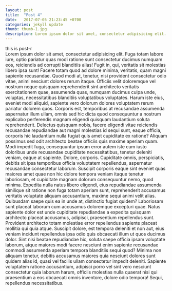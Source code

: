```yaml
---
layout: post
title:  "Post 4"
date:   2017-07-05 21:23:45 +0700
categories: jekyll update
thumb: thumb-1.jpg
description: Lorem ipsum dolor sit amet, consectetur adipisicing elit. Non nesciunt ullam consequuntur fuga porro, nihil!
---
```

this is post-r <br>
Lorem ipsum dolor sit amet, consectetur adipisicing elit. Fuga totam labore iure, optio pariatur quas modi ratione sunt consectetur ducimus numquam eos, reiciendis ad corrupti blanditiis alias! Fugit in, qui, veritatis sit molestias libero ipsa sunt! Facere totam quod ad dolore minima, veritatis, quam magni sapiente recusandae. Quod modi at, tenetur, nisi provident consectetur odio vitae, animi nesciunt dolores rerum itaque. Officiis velit doloremque vel nostrum neque quisquam reprehenderit sint architecto veritatis exercitationem quae, assumenda quas, numquam ducimus culpa unde, voluptas, necessitatibus blanditiis voluptatibus voluptates. Harum iste eius, eveniet modi aliquid, sapiente vero dolorum dolores voluptatem rerum pariatur dolorem quos.
Corporis est, temporibus at recusandae assumenda aspernatur illum ullam, omnis sed hic dicta quod consequuntur a nostrum explicabo perferendis magnam eligendi quisquam laudantium soluta reprehenderit. Delectus quisquam nobis, facere eligendi vitae reiciendis recusandae repudiandae aut magni molestias id sequi sunt, eaque officia, corporis hic laudantium nulla fugiat quis amet cupiditate ex ratione? Aliquam possimus sed odit architecto beatae officiis quis maxime aperiam quam. Modi impedit fuga, consequuntur ipsum error autem iste cum iusto doloribus unde recusandae cupiditate necessitatibus, tenetur deleniti veniam, eaque at sapiente. Dolore, corporis. Cupiditate omnis, perspiciatis, debitis sit ipsa temporibus officia voluptatem repellendus, aspernatur recusandae consectetur laborum.
Suscipit corporis eaque sint eveniet quas maiores amet quae non hic dolore tempora veniam itaque tenetur laboriosam, et cupiditate magnam dolorum consequuntur nemo, quod minima. Expedita nulla natus libero eligendi, eius repudiandae assumenda similique sit ratione non fuga totam aperiam sunt, reprehenderit accusamus veritatis voluptate aliquam accusantium, maxime sequi animi velit alias. Quibusdam saepe quis ea in unde at, distinctio fugiat quidem? Laboriosam sunt placeat laborum cum accusamus doloremque excepturi quae. Natus sapiente dolor est unde cupiditate repudiandae a expedita quisquam architecto placeat accusamus, adipisci, praesentium repellendus sunt. Provident architecto totam molestiae error repellendus sapiente placeat mollitia qui quia atque.
Suscipit dolore, est tempora deleniti et non aut, eius veniam incidunt repellendus ipsa odio quis obcaecati illum ut quos ducimus dolor. Sint nisi beatae repudiandae hic, soluta saepe officia ipsam voluptate laborum, atque maiores modi facere nesciunt enim sapiente recusandae commodi assumenda aperiam tempora blanditiis sequi quod? Minima non aliquam tenetur, debitis accusamus maiores quia nesciunt dolores sunt quidem alias id, quasi vel facilis ullam consectetur impedit deleniti. Sapiente voluptatem ratione accusantium, adipisci porro vel sint vero nesciunt consectetur quia laborum harum, officiis molestias nulla quaerat nisi qui praesentium a eos obcaecati omnis inventore, dolore odio tempora! Sequi, repellendus necessitatibus.